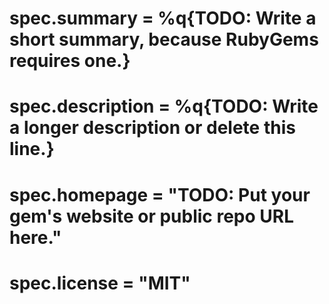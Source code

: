 # spec.summary       = %q{TODO: Write a short summary, because RubyGems requires one.}
# spec.description   = %q{TODO: Write a longer description or delete this line.}
# spec.homepage      = "TODO: Put your gem's website or public repo URL here."
# spec.license       = "MIT"
